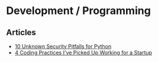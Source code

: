 # Development / Programming

## Articles

- [10 Unknown Security Pitfalls for Python](https://blog.sonarsource.com/10-unknown-security-pitfalls-for-python)
- [4 Coding Practices I've Picked Up Working for a Startup](https://hackernoon.com/4-coding-practices-ive-picked-up-working-for-a-startup?source=rss)
